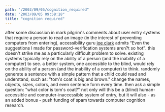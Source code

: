 ```yaml
---
path: "/2003/09/05/cognition_required" 
date: "2003/09/05 09:58:18" 
title: "cognition required" 
---
```

<p>after some discussion in mark pilgrim's comments about user entry systems that require a person to read an image (in the interest of preventing computers from entering), accessibility guru <a href="http://diveintomark.org/archives/2003/09/02/microsoft-web-services#c003813">joe clark</a> admits <q>Even the suggestions I made for password-verification systems aren?t so hot</q>. this doesn't strike me as a particularly difficult problem to solve. existing systems typically rely on the ability of a person (and the inability of a computer) to see. a better system, one accessible to the blind, would rely on the ability of a person (and the inability of a computer) to think. randomly generate a sentence with a simple pattern that a child could read and understand, such as: "tom's coat is big and brown." change the names, objects, sizes, colors, and even sentence form every time. then ask a simple question: "what color is tom's coat?" not only will this be a (blind) human-accessible and computer-inaccessible system of entry, but it will also - as an added bonus - push funding of spam towards computer cognition research.</p>